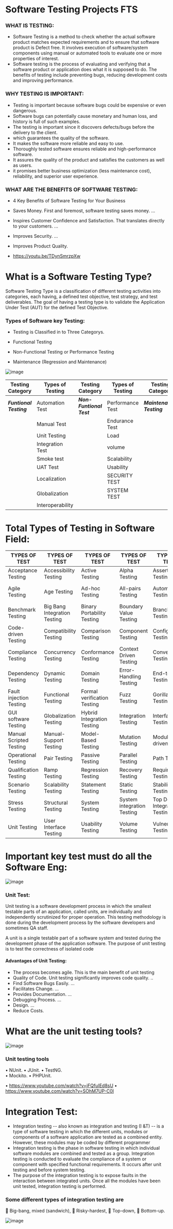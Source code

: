 # Software Testing Projects FTS
### WHAT IS TESTING:
- Software Testing is a method to check whether the actual software product matches expected requirements and to ensure that software product is Defect free. It involves execution of software/system components using manual or automated tools to evaluate one or more properties of interest.
- Software testing is the process of evaluating and verifying that a software product or application does what it is supposed to do. The benefits of testing include preventing bugs, reducing development costs and improving performance.

### WHY TESTING IS IMPORTANT:
- Testing is important because software bugs could be expensive or even dangerous. 
- Software bugs can potentially cause monetary and human loss, and history is full of such examples.
- The testing is important since it discovers defects/bugs before the delivery to the client. 
- which guarantees the quality of the software. 
- It makes the software more reliable and easy to use. 
- Thoroughly tested software ensures reliable and high-performance software.
- It assures the quality of the product and satisfies the customers as well as users.  
- it promises better business optimization (less maintenance cost), reliability, and superior user experience.

### WHAT ARE THE BENEFITS OF SOFTWARE TESTING:
- 4 Key Benefits of Software Testing for Your Business
- Saves Money. First and foremost, software testing saves money. ...
- Inspires Customer Confidence and Satisfaction. That translates directly to your customers. ...
- Improves Security. ...
- Improves Product Quality.

- https://youtu.be/TDynSmrzpXw

# What is a Software Testing Type? 
Software Testing Type is a classification of different testing activities into categories, each having, a defined test objective, test strategy, and test deliverables. The goal of having a testing type is to validate the Application Under Test (AUT) for the defined Test Objective.

### Types of Software key Testing:
- Testing is Classified in to Three Categorys.
 
- Functional Testing
- Non-Functional Testing or Performance Testing
- Maintenance (Regression and Maintenance)  

![image](https://user-images.githubusercontent.com/105497741/173087972-735f9bd8-0a73-436e-81cb-eb8ee36447a4.png)


| Testing Category  | Types of Testing | Testing Category  | Types of Testing | Testing Category  | Types of Testing |
| ---------------- | ----------------  |  --------------- | ---------------- | --------------- | ---------------- | 
| ***Funtional Testing*** | Automation Test  |  ***Non-Funtional Test*** |  Performance Test |   ***Maintenance Testing*** | Regression |
|                   | Manual Test     |                     |  Endurance Test  |                         | Maintenance |  
|                   | Unit Testing   |                      |  Load                                                                                                     
|                   | Integration Test |                    | volume |
|                   | Smoke test       |                    | Scalability |
|                   | UAT Test         |                    | Usability |
|                   | Localization     |                    | SECURITY TEST |
|                   | Globalization    |                    | SYSTEM TEST |
|                   | Interoperability | 


# Total Types of Testing in Software Field:

| TYPES OF TEST | TYPES OF TEST | TYPES OF TEST | TYPES OF TEST | TYPES OF TEST | TYPES OF TEST | TYPES OF TEST |
| ------------- | ------------- | ------------- | ------------- | ------------- | ------------- | ------------- | 
| Acceptance Testing | Accessibility Testing | Active Testing | Alpha Testing | Assertion Testing | API Testing | Beta Testing |
| Agile Testing | Age Testing | Ad-hoc Testing | All-pairs Testing | Automated Testing | Basis Path Testing | Backward Compatibility Testing | 
| Benchmark Testing | Big Bang Integration Testing | Binary Portability Testing | Boundary Value Testing | Branch Testing | Breadth Testing | Black box Testing |
| Code-driven Testing | Compatibility Testing | Comparison Testing | Component Testing | Configuration Testing | Compliance Testing | Condition Coverage Testing |
| Compliance Testing | Concurrency Testing | Conformance Testing | Context Driven Testing | Conversion Testing | Decision Coverage Testing | Destructive Testing |
| Dependency Testing | Dynamic Testing | Domain Testing | Error-Handling Testing | End-to-end Testing | Endurance Testing | Exploratory Testing | 
| Fault injection Testing | Functional Testing | Formal verification Testing | Fuzz Testing | Gorilla Testing | Gray Box Testing | Glass box Testing |
| GUI software Testing | Globalization Testing | Hybrid Integration Testing | Integration Testing | Interface Testing | Install/uninstall Testing | Loop Testing |
| Manual Scripted Testing | Manual-Support Testing | Model-Based Testing | Mutation Testing | Modularity-driven Testin | Non-functional Testing | Negative Testing |
| Operational Testing | Pair Testing | Passive Testing | Parallel Testing | Path Testing | Penetration Testing | Performance Testing |
| Qualification Testing | Ramp Testing | Regression Testing | Recovery Testing | Requirements Testing | Security Testing | Sanity Testing |
| Scenario Testing | Scalability Testing | Statement Testing | Static Testing | Stability Testing | Smoke Testing | Storage Testing | 
| Stress Testing | Structural Testing | System Testing | System integration Testing | Top Down Integration Testing | Thread Testing | Upgrade Testing |
| Unit Testing | User Interface Testing | Usability Testing | Volume Testing | Vulnerability Testing | White box Testing | Workflow Testing |

 # Important key test must do all the Software Eng:
  ![image](https://user-images.githubusercontent.com/105497741/173180434-1f2e14bf-80c0-427e-94ed-8334d06a0e1e.png)

### Unit Test:
Unit testing is a software development process in which the smallest testable parts of an application, called units, are individually and independently scrutinized for proper operation. This testing methodology is done during the development process by the software developers and sometimes QA staff.

A unit is a single testable part of a software system and tested during the development phase of the application software. The purpose of unit testing is to test the correctness of isolated code
#### Advantages of Unit Testing:

- The process becomes agile. This is the main benefit of unit testing
- Quality of Code. Unit testing significantly improves code quality. ..
- Find Software Bugs Easily. ...
- Facilitates Change. ...
- Provides Documentation. ...
- Debugging Process. ...
- Design. ...
- Reduce Costs.

# What are the unit testing tools?
![image](https://user-images.githubusercontent.com/105497741/173180670-8f236db9-bed3-48f4-be3d-49a9c98923b0.png)
### Unit testing tools                             
•	NUnit. 
•	JUnit.
•	TestNG.                                                                                                
•	Mockito.
•	PHPUnit.


•	https://www.youtube.com/watch?v=jFQfuIEd8sU
•	https://www.youtube.com/watch?v=SOhM7UP-C0I

#	Integration Test:
- Integration testing -- also known as integration and testing (I &T) -- is a type of software testing in which the different units, modules or components of a software application are tested as a combined entity. However, these modules may be coded by different programmer
- Integration testing is the phase in software testing in which individual software modules are combined and tested as a group. Integration testing is conducted to evaluate the compliance of a system or component with specified functional requirements. It occurs after unit testing and before system testing.
- The purpose of the integration testing is to expose faults in the interaction between integrated units. Once all the modules have been unit tested, integration testing is performed.

### Some different types of integration testing are 
	Big-bang, mixed (sandwich), 
	Risky-hardest, 
	Top-down, 
	Bottom-up. 

![image](https://user-images.githubusercontent.com/105497741/173180879-082c925d-523c-4629-b78a-06d153155c9d.png)


